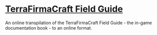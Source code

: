 # [TerraFirmaCraft Field Guide](https://terrafirmacraft.github.io/Field-Guide/)

An online transpilation of the TerraFirmaCraft Field Guide - the in-game documentation book - to an online format.

```python
